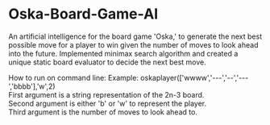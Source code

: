# Oska-Board-Game-AI
An artificial intelligence for the board game 'Oska,' to generate the next best possible move for a player to win given the number of moves to look ahead into the future. Implemented minimax search algorithm and created a unique static board evaluator to decide the next best move.

How to run on command line: 
Example: oskaplayer(['wwww','---','--','---','bbbb'],'w',2) <br />
First argument is a string representation of the 2n-3 board. <br />
Second argument is either 'b' or 'w' to represent the player. <br />
Third argument is the number of moves to look ahead to.  
